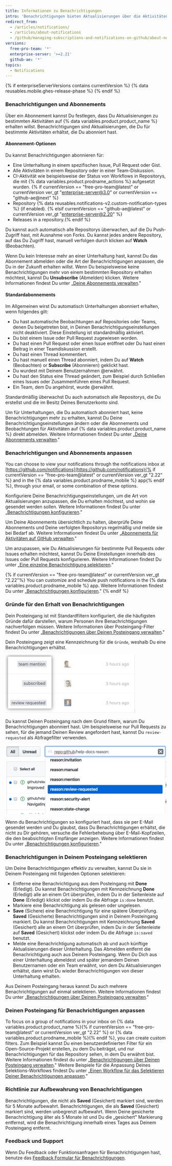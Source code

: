 ```yaml
---
title: Informationen zu Benachrichtigungen
intro: 'Benachrichtigungen bieten Aktualisierungen über die Aktivitäten auf {% data variables.product.product_name %} , die Du abonniert hast. Du kannst den Posteingang für Benachrichtigungen verwenden, um deine Updates anzupassen, zu selektieren und zu verwalten.'
redirect_from:
  - /articles/notifications/
  - /articles/about-notifications
  - /github/managing-subscriptions-and-notifications-on-github/about-notifications-beta
versions:
  free-pro-team: '*'
  enterprise-server: '>=2.21'
  github-ae: '*'
topics:
  - Notifications
---
```


{% if enterpriseServerVersions contains currentVersion %}
{% data reusables.mobile.ghes-release-phase %}
{% endif %}

### Benachrichtigungen und Abonnements

Über ein Abonnement kannst Du festlegen, dass Du Aktualisierungen zu bestimmten Aktivitäten auf {% data variables.product.product_name %} erhalten willst. Benachrichtigungen sind Aktualisierungen, die Du für bestimmte Aktivitäten erhältst, die Du abonniert hast.

#### Abonnement-Optionen

Du kannst Benachrichtigungen abonnieren für:
- Eine Unterhaltung in einem spezifischen Issue, Pull Request oder Gist.
- Alle Aktivitäten in einem Repository oder in einer Team-Diskussion.
- CI-Aktivität wie beispielsweise der Status von Workflows in Repositorys, die mit {% data variables.product.prodname_actions %} aufgesetzt wurden. {% if currentVersion == "free-pro-team@latest" or  currentVersion ver_gt "enterprise-server@3.0" or currentVersion == "github-ae@next" %}
- Repository {% data reusables.notifications-v2.custom-notification-types %} (if enabled). {% elsif currentVersion == "github-ae@latest" or currentVersion ver_gt "enterprise-server@2.20" %}
- Releases in a repository.{% endif %}

Du kannst auch automatisch alle Repositorys überwachen, auf die Du Push-Zugriff hast, mit Ausnahme von Forks. Du kannst jedes andere Repository, auf das Du Zugriff hast, manuell verfolgen durch klicken auf **Watch** (Beobachten).

Wenn Du kein Interesse mehr an einer Unterhaltung hast, kannst Du das Abonnement abmelden oder die Art der Benachrichtigungen anpassen, die Du in der Zukunft erhalten willst. Wenn Du beispielsweise keine Benachrichtigungen mehr von einem bestimmten Repository erhalten möchtest, kannst Du **Unsubscribe** (Abmelden) klicken. Weitere Informationen findest Du unter „[Deine Abonnements verwalten](/github/managing-subscriptions-and-notifications-on-github/managing-your-subscriptions)."

#### Standardabonnements

Im Allgemeinen wirst Du automatisch Unterhaltungen abonniert erhalten, wenn folgendes gilt:
- Du hast automatische Beobachtungen auf Repositories oder Teams, denen Du beigetreten bist, in Deinen Benachrichtigungseinstellungen nicht deaktiviert. Diese Einstellung ist standardmäßig aktiviert.
- Du bist einem Issue oder Pull Request zugewiesen worden.
- Du hast einen Pull Request oder einen Issue eröffnet oder Du hast einen Beitrag in einer Teamdiskussion erstellt.
- Du hast einen Thread kommentiert.
- Du hast manuell einen Thread abonniert, indem Du auf **Watch** (Beobachten) or **Subscribe** (Abonnieren) geklickt hast.
- Du wurdest mit Deinem Benutzernahmen @erwähnt.
- Du hast den Status eine Thread geändert, zum Beispiel durch Schließen eines Issues oder Zusammenführen eines Pull Request.
- Ein Team, dem Du angehörst, wurde @erwähnt.

Standardmäßig überwachst Du auch automatisch alle Repositorys, die Du erstellst und die im Besitz Deines Benutzerkonto sind.

Um für Unterhaltungen, die Du automatisch abonniert hast, keine Benachrichtigungen mehr zu erhalten, kannst Du Deine Benachrichtigungseinstellungen ändern oder die Abonnements und Beobachtungen für Aktivitäten auf {% data variables.product.product_name %} direkt abmelden. Weitere Informationen findest Du unter „[Deine Abonnements verwalten](/github/managing-subscriptions-and-notifications-on-github/managing-your-subscriptions)."

### Benachrichtigungen und Abonnements anpassen

You can choose to view your notifications through the notifications inbox at [https://github.com/notifications](https://github.com/notifications){% if currentVersion == "free-pro-team@latest" or currentVersion ver_gt "2.22" %} and in the {% data variables.product.prodname_mobile %} app{% endif %}, through your email, or some combination of these options.

Konfiguriere Deine Benachrichtigungseinstellungen, um die Art von Aktualisierungen anzupassen, die Du erhalten möchtest, und wohin sie gesendet werden sollen. Weitere Informationen findest Du unter „[Benachrichtigungen konfigurieren](/github/managing-subscriptions-and-notifications-on-github/configuring-notifications).”

Um Deine Abonnements übersichtlich zu halten, überprüfe Deine Abonnements und Deine verfolgten Repositorys regelmäßig und melde sie bei Bedarf ab. Weitere Informationen findest Du unter „[Abonnements für Aktivitäten auf GitHub verwalten](/github/managing-subscriptions-and-notifications-on-github/managing-subscriptions-for-activity-on-github)."

Um anzupassen, wie Du Aktualisierungen für bestimmte Pull Requests oder Issues erhalten möchtest, kannst Du Deine Einstellungen innerhalb des Issues oder Pull Requests konfigurieren. Weitere Informationen findest Du unter „[Eine einzelne Benachrichtigung selektieren](/github/managing-subscriptions-and-notifications-on-github/triaging-a-single-notification#customizing-when-to-receive-future-updates-for-an-issue-or-pull-request).”

{% if currentVersion == "free-pro-team@latest" or currentVersion ver_gt "2.22"%}
You can customize and schedule push notifications in the
{% data variables.product.prodname_mobile %} app. Weitere Informationen findest Du unter „[Benachrichtigungen konfigurieren](/github/managing-subscriptions-and-notifications-on-github/configuring-notifications#managing-your-notification-settings-with-github-for-mobile)."
{% endif %}

### Gründe für den Erhalt von Benachrichtigungen

Dein Posteingang ist mit Standardfiltern konfiguriert, die die häufigsten Gründe dafür darstellen, warum Personen ihre Benachrichtigungen nachverfolgen müssen. Weitere Informationen über Posteingang-Filter findest Du unter „[Benachrichtigungen über Deinen Posteingang verwalten](/github/managing-subscriptions-and-notifications-on-github/managing-notifications-from-your-inbox#default-notification-filters)."

Dein Posteingang zeigt eine Kennzeichnung für die `Gründe`, weshalb Du eine Benachrichtigungen erhältst.

![Begründungskennzeichnungen im Posteingang](/assets/images/help/notifications-v2/reasons-as-labels-in-inbox.png)

Du kannst Deinen Posteingang nach dem Grund filtern, warum Du Benachrichtigungen abonniert hast. Um beispielsweise nur Pull Requests zu sehen, für die jemand Deinen Review angefordert hast, kannst Du `review-requested` als Abfragefilter verwenden.

![Filtere Benachrichtigungen nach "Review Requested" (Review angefordert)](/assets/images/help/notifications-v2/review-requested-reason.png)

Wenn du Benachrichtigungen so konfiguriert hast, dass sie per E-Mail gesendet werden und Du glaubst, dass Du Benachrichtigungen erhältst, die nicht zu Dir gehören, versuche die Fehlerbehebung über E-Mail-Kopfzeilen, die den beabsichtigten Empfänger anzeigen. Weitere Informationen findest Du unter „[Benachrichtigungen konfigurieren](/github/managing-subscriptions-and-notifications-on-github/configuring-notifications#filtering-email-notifications)."

### Benachrichtigungen in Deinem Posteingang selektieren

Um Deine Benachrichtigungen effektiv zu verwalten, kannst Du sie in Deinem Posteingang mit folgenden Optionen selektieren:
- Entferne eine Benachrichtigung aus dem Posteingang mit **Done** (Erledigt). Du kannst Benachrichtigungen mit Kennzeichnung **Done** (Erledigt) alle an einem Ort überprüfen, indem Du in der Seitenleiste auf **Done** (Erledigt) klickst oder indem Du die Abfrage `is:done` benutzt.
- Markiere eine Benachrichtigung als gelesen oder ungelesen.
- **Save** (Sichere) eine Benachrichtigung für eine spätere Überprüfung. **Saved** (Gesicherte) Benachrichtigungen sind in Deinem Posteingang markiert. Du kannst Benachrichtigungen mit Kennzeichnung **Saved** (Gesichert) alle an einem Ort überprüfen, indem Du in der Seitenleiste auf **Saved** (Gesichert) klickst oder indem Du die Abfrage `is:saved` benutzt.
- Melde eine Benachrichtigung automatisch ab und auch künftige Aktualisierungen dieser Unterhaltung. Das Abmelden entfernt die Benachrichtigung auch aus Deinem Posteingang. Wenn Du Dich aus einer Unterhaltung abmeldest und später jemandem Deinen Benutzernamen oder ein Team erwähnt, von dem Du Aktualisierungen erhältst, dann wirst Du wieder Benachrichtigungen von dieser Unterhaltung erhalten.

Aus Deinem Posteingang heraus kannst Du auch mehrere Benachrichtigungen auf einmal selektieren. Weitere Informationen findest Du unter „[Benachrichtigungen über Deinen Posteingang verwalten](/github/managing-subscriptions-and-notifications-on-github/managing-notifications-from-your-inbox#triaging-multiple-notifications-at-the-same-time)."

### Deinen Posteingang für Benachrichtigungen anpassen

To focus on a group of notifications in your inbox on {% data variables.product.product_name %}{% if currentVersion == "free-pro-team@latest" or currentVersion ver_gt "2.22" %} or {% data variables.product.prodname_mobile %}{% endif %}, you can create custom filters. Zum Beispiel kannst Du einen benutzerdefinierten Filter für ein Open-Source-Projekt erstellen, zu dem Du beiträgst, und nur Benachrichtigungen für das Repository sehen, in dem Du erwähnt bist. Weitere Informationen findest du unter „[Benachrichtigungen über Deinen Posteingang verwalten](/github/managing-subscriptions-and-notifications-on-github/managing-notifications-from-your-inbox)." Weitere Beispiele für die Anpassung Deines Selektions-Workflows findest Du unter „[Einen Workflow für das Selektieren Deiner Benachrichtigungen anpassen](/github/managing-subscriptions-and-notifications-on-github/customizing-a-workflow-for-triaging-your-notifications)."

### Richtlinie zur Aufbewahrung von Benachrichtigungen

Benachrichtigungen, die nicht als **Saved** (Gesichert) markiert sind, werden für 5 Monate aufbewahrt. Benachrichtigungen, die als **Saved** (Gesichert) markiert sind, werden unbegrenzt aufbewahrt. Wenn Deine gesicherte Benachrichtigung älter als 5 Monate ist und Du die „gesichert" Markierung entfernst, wird die Benachrichtigung innerhalb eines Tages aus Deinem Posteingang entfernt.

### Feedback und Support

Wenn Du Feedback oder Funktionsanfragen für Benachrichtigungen hast, benutze das [Feedback Formular für Benachrichtigungen](https://support.github.com/contact/feedback?contact%5Bcategory%5D=notifications&contact%5Bsubject%5D=Product+feedback).

